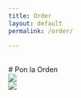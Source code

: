 ```yaml
---
title: Order
layout: default
permalink: /order/

---
```

<br>
# Pon la Orden

<div class="row">
  <div class="col-md-6">
<img src="/lis786-lfav/assets/images/take.png" />
  </div>

  <div class="col-md-6">
<img src="/lis786-lfav/assets/images/cater.png" />
  </div>
</div>
